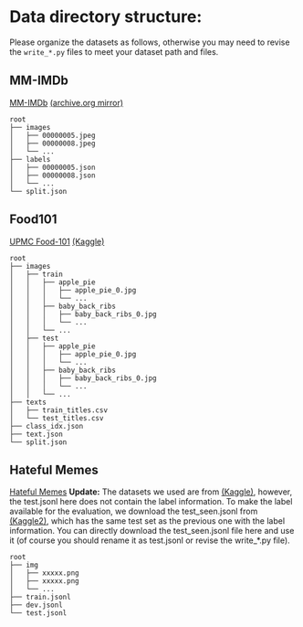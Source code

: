 
# Data directory structure:
Please organize the datasets as follows, otherwise you may need to revise the `write_*.py` files to meet your dataset path and files.

## MM-IMDb
[MM-IMDb](https://github.com/johnarevalo/gmu-mmimdb) [(archive.org mirror)](https://archive.org/download/mmimdb)

    root
    ├── images            
    │   ├── 00000005.jpeg 
    │   ├── 00000008.jpeg   
    │   └── ...        
    ├── labels          
    │   ├── 00000005.json 
    │   ├── 00000008.json   
    │   └── ...        
    └── split.json 


## Food101
[UPMC Food-101](https://visiir.isir.upmc.fr/explore) [(Kaggle)](https://www.kaggle.com/datasets/gianmarco96/upmcfood101?select=texts)

    root
    ├── images            
    │   ├── train                
    │   │   ├── apple_pie
    │   │   │   ├── apple_pie_0.jpg        
    │   │   │   └── ...         
    │   │   ├── baby_back_ribs  
    │   │   │   ├── baby_back_ribs_0.jpg        
    │   │   │   └── ...    
    │   │   └── ...
    │   ├── test                
    │   │   ├── apple_pie
    │   │   │   ├── apple_pie_0.jpg        
    │   │   │   └── ...         
    │   │   ├── baby_back_ribs  
    │   │   │   ├── baby_back_ribs_0.jpg        
    │   │   │   └── ...    
    │   │   └── ...
    ├── texts          
    │   ├── train_titles.csv            
    │   └── test_titles.csv         
    ├── class_idx.json         
    ├── text.json         
    └── split.json


##  Hateful Memes
[Hateful Memes](https://ai.facebook.com/blog/hateful-memes-challenge-and-data-set/)
**Update:** The datasets we used are from [(Kaggle)](https://www.kaggle.com/datasets/parthplc/facebook-hateful-meme-dataset), however, the test.jsonl here does not contain the label information. To make the label available for the evaluation, we download the test_seen.jsonl from [(Kaggle2)](https://www.kaggle.com/datasets/williamberrios/hateful-memes), which has the same test set as the previous one with the label information. You can directly download the test_seen.jsonl file here and use it (of course you should rename it as test.jsonl or revise the write_*.py file).


    root
    ├── img           
    │   ├── xxxxx.png 
    │   ├── xxxxx.png   
    │   └── ...        
    ├── train.jsonl          
    ├── dev.jsonl           
    └── test.jsonl 
